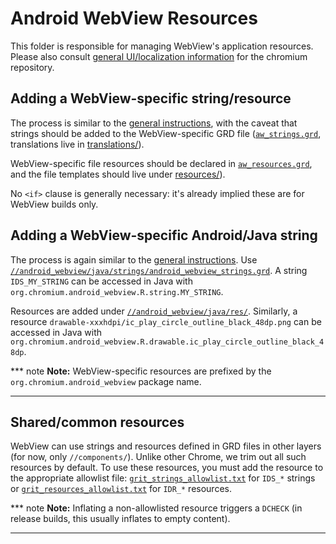 # Android WebView Resources

This folder is responsible for managing WebView's application resources. Please
also consult [general UI/localization information][1] for the chromium
repository.

## Adding a WebView-specific string/resource

The process is similar to the [general instructions][1], with the caveat that
strings should be added to the WebView-specific GRD file
([`aw_strings.grd`](./aw_strings.grd), translations live in
[translations/](./translations/)).

WebView-specific file resources should be declared in
[`aw_resources.grd`](./aw_resources.grd), and the file templates should live
under [resources/](./resources/)).

No `<if>` clause is generally necessary: it's already implied these are for
WebView builds only.

## Adding a WebView-specific Android/Java string

The process is again similar to the [general instructions][1]. Use
[`//android_webview/java/strings/android_webview_strings.grd`](/android_webview/java/strings/android_webview_strings.grd).
A string `IDS_MY_STRING` can be accessed in Java with
`org.chromium.android_webview.R.string.MY_STRING`.

Resources are added under
[`//android_webview/java/res/`](/android_webview/java/res/). Similarly, a
resource `drawable-xxxhdpi/ic_play_circle_outline_black_48dp.png` can be
accessed in Java with
`org.chromium.android_webview.R.drawable.ic_play_circle_outline_black_48dp`.

*** note
**Note:** WebView-specific resources are prefixed by the
`org.chromium.android_webview` package name.
***

## Shared/common resources

WebView can use strings and resources defined in GRD files in other layers (for
now, only `//components/`). Unlike other Chrome, we trim out all such resources
by default. To use these resources, you must add the resource to the appropriate
allowlist file: [`grit_strings_allowlist.txt`](./grit_strings_allowlist.txt) for
`IDS_*` strings or
[`grit_resources_allowlist.txt`](./grit_resources_allowlist.txt) for `IDR_*`
resources.

*** note
**Note:** Inflating a
non-allowlisted resource triggers a `DCHECK` (in release builds, this usually
inflates to empty content).
***

[1]: http://www.chromium.org/developers/design-documents/ui-localization
